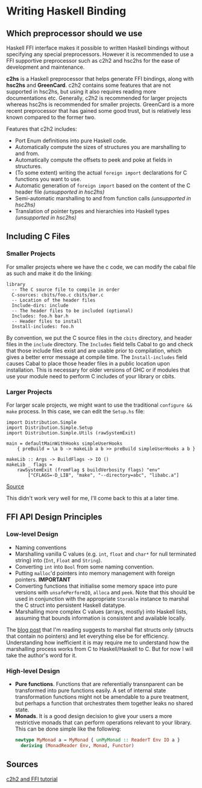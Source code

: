 # Writing Haskell Binding

## Which preprocessor should we use
Haskell FFI interface makes it possible to written Haskell bindings without specifying any special preprocessors. However it is recommended to use a FFI supportive preprocessor such as c2h2 and hsc2hs for the ease of development and maintenance.

**c2hs** is a Haskell preprocessor that helps generate FFI bindings, along with **hsc2hs** and **GreenCard**. c2h2 contains some features that are not supported in hsc2hs, but using it also requires reading more documentations etc. Generally, c2h2 is recommended for larger projects whereas hsc2hs is recommended for smaller projects. GreenCard is a more recent preprocessor that has gained some good trust, but is relatively less known compared to the former two.

Features that c2h2 includes:
- Port Enum definitions into pure Haskell code.
- Automatically compute the sizes of structures you are marshalling to and from.
- Automatically compute the offsets to peek and poke at fields in structures.
- (To some extent) writing the actual `foreign import` declarations for C functions you want to use.
- Automatic generation of `foreign import` based on the content of the C header file *(unsupported in hsc2hs)*
- Semi-automatic marshalling to and from function calls *(unsupported in hsc2hs)*
- Translation of pointer types and hierarchies into Haskell types *(unsupported in hsc2hs)*

## Including C Files
### Smaller Projects
For smaller projects where we have the c code, we can modify the cabal file as such and make it do the linking:

```cabal
library
  -- The C source file to compile in order
  C-sources: cbits/foo.c cbits/bar.c
  -- Location of the header files
  Include-dirs: include
  -- The header files to be included (optional)
  Includes: foo.h bar.h
  -- Header files to install
  Install-includes: foo.h
```

By convention, we put the C source files in the `cbits` directory, and header files in the `include` directory. The `Includes` field tells Cabal to go and check that those include files exist and are usable prior to compilation, which gives a better error message at compile time. The `Install-includes` field causes Cabal to place those header files in a public location upon installation. This is necessary for older versions of GHC or if modules that use your module need to perform C includes of your library or cbits.

### Larger Projects
For larger scale projects, we might want to use the traditional `configure && make` process. In this case, we can edit the `Setup.hs` file:

```
import Distribution.Simple
import Distribution.Simple.Setup
import Distribution.Simple.Utils (rawSystemExit)

main = defaultMainWithHooks simpleUserHooks
    { preBuild = \a b -> makeLib a b >> preBuild simpleUserHooks a b }

makeLib :: Args -> BuildFlags -> IO ()
makeLib _ flags =
    rawSystemExit (fromFlag $ buildVerbosity flags) "env"
        ["CFLAGS=-D_LIB", "make", "--directory=abc", "libabc.a"]
```
[Source](http://blog.ezyang.com/2010/06/setting-up-cabal-the-ffi-and-c2hs/)

This didn't work very well for me, I'll come back to this at a later time.

## FFI API Design Principles
### Low-level Design
- Naming conventions
- Marshalling vanilla C values (e.g. `int`, `float` and `char*` for null terminated string) into (`Int`, `Float` and `String`).
- Converting `int` into `Bool` from some naming convention.
- Putting `malloc`'d pointers into memory management with foreign pointers. **IMPORTANT**
- Converting functions that initialise some memory space into pure versions with `unsafePerformIO`, `alloca` and `peek`. Note that this should be used in conjunction with the appropriate `Storable` instance to marshal the C struct into persistent Haskell datatype.
- Marshalling more complex C values (arrays, mostly) into Haskell lists, assuming that bounds information is consistent and available locally.

The [blog post](http://blog.ezyang.com/2010/06/principles-of-ffi-api-design/) that I'm reading suggests to marshal flat structs only (structs that contain no pointers) and let everything else be for efficiency. Understanding how inefficient it is may require me to understand how the marshalling process works from C to Haskell/Haskell to C. But for now I will take the author's word for it.

### High-level Design
- **Pure functions**. Functions that are referentially transnparent can be transformed into pure functions easily. A set of internal state transformation functions might not be amendable to a pure treatment, but perhaps a function that orchestrates them together leaks no shared state.
- **Monads**. It is a good design decision to give your users a more restrictive monads that can perform operations relevant to your library. This can be done simple like the following:
  ```Haskell
  newtype MyMonad a = MyMonad { unMyMonad :: ReaderT Env IO a }
    deriving (MonadReader Env, Monad, Functor)
  ```
  

## Sources
[c2h2 and FFI tutorial](http://blog.ezyang.com/2010/06/the-haskell-preprocessor-hierarchy/)
